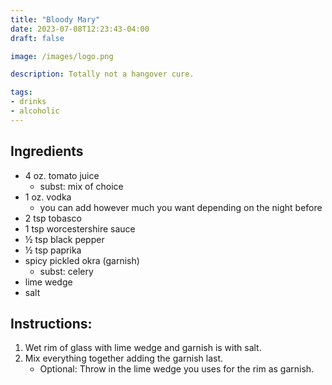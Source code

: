 ```yaml
---
title: "Bloody Mary"
date: 2023-07-08T12:23:43-04:00
draft: false

image: /images/logo.png

description: Totally not a hangover cure.

tags:
- drinks
- alcoholic
---
```


## Ingredients
- 4 oz. tomato juice
    - subst: mix of choice
- 1 oz. vodka
    - you can add however much you want depending on the night before
- 2 tsp tobasco
- 1 tsp worcestershire sauce
- &frac12; tsp black pepper
- &frac12; tsp paprika
- spicy pickled okra (garnish)
    - subst: celery
- lime wedge
- salt

## Instructions:
1. Wet rim of glass with lime wedge and garnish is with salt.
1. Mix everything together adding the garnish last.
    - Optional: Throw in the lime wedge you uses for the rim as garnish.
